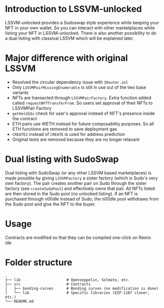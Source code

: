 # Introduction to LSSVM-unlocked
LSSVM-unlocked provides a Sudoswap style experience while keeping your NFT in your own wallet. So you can interact with other marketplaces while listing your NFT in LSSVM-unlocked. There is also another possibility to do a dual listing with classival LSSVM which will be explained later.

# Major difference with original LSSVM
- Resolved the circular dependency issue with `IRouter.sol`
- Only `LSSVMPairMissingEnumerable` is still in use out of the two base variants
- NFTs are transacted through `LSSVMPairFactory`. Extra function added called `requestNFTTransferFrom`. So users set approval of their NFTs to LSSVMPair Factory
- `getHeldIds` check for user's approval instead of NFT's presence inside the contract
- ETH pairs use WETH instead for future composability purposes. So all ETH functions are removed to save deployment gas
- `CREATE2` instead of `CREATE` is used for address prediction
- Original tests are removed because they are no longer relavant

# Dual listing with SudoSwap
Dual listing with SudoSwap (or any other LSSVM based marketplaces) is made possible by giving `LSSVMFactory` a sister factory (which is Sudo's very own factory). The pair creates another pair on Sudo through the sister factory (see `createSudoPool`) and effectively owns that pair. All NFTs listed are then stored in the Sudo pool (no unlocked listing). If an NFT is purchased through n00dle instead of Sudo, the n00dle pool withdraws from the Sudo pool and give the NFT to the buyer.

# Usage
Contracts are modified so that they can be compiled one-click on Remix ide.

# Folder structure
```
.
├── lib                     # Openzeppelin, Solmate, etc.
├── src                     # Contracts
│   ├── bonding-curves      # Bonding curves (no modification is done)
│   └── lib                 # Specific libraries (EIP-1167 cloner, etc.)
└── README.md
```
